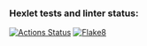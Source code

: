 ### Hexlet tests and linter status:
[![Actions Status](https://github.com/michaelk77/python-project-83/workflows/hexlet-check/badge.svg)](https://github.com/michaelk77/python-project-83/actions)
[![Flake8](https://github.com/michaelk77/python-project-83/actions/workflows/flake8.yml/badge.svg)](https://github.com/michaelk77/python-project-83/actions/workflows/flake8.yml)
